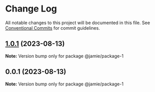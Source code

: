 # Change Log

All notable changes to this project will be documented in this file.
See [Conventional Commits](https://conventionalcommits.org) for commit guidelines.

## [1.0.1](https://github.com/codeRepJamie/lerna-lab/compare/v0.0.1...v1.0.1) (2023-08-13)

**Note:** Version bump only for package @jamie/package-1





## 0.0.1 (2023-08-13)

**Note:** Version bump only for package @jamie/package-1

